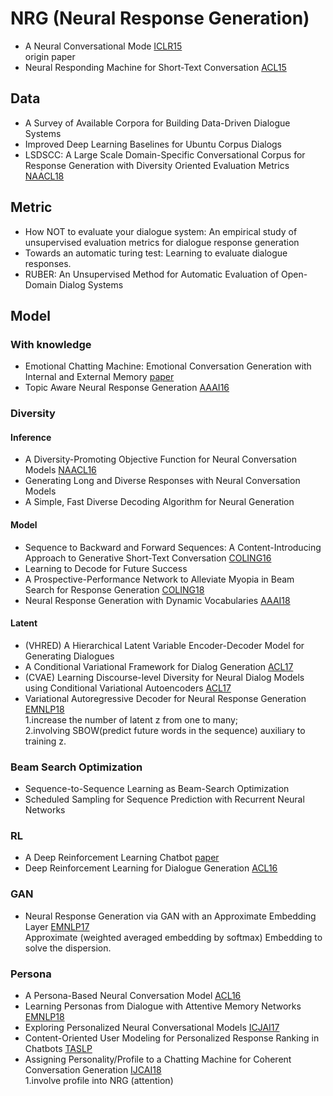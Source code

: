 # NRG (Neural Response Generation)

- A Neural Conversational Mode [ICLR15](https://arxiv.org/pdf/1506.05869v1.pdf)  
origin paper
- Neural Responding Machine for Short-Text Conversation [ACL15](https://arxiv.org/pdf/1503.02364.pdf)

## Data
- A Survey of Available Corpora for Building Data-Driven Dialogue Systems
- Improved Deep Learning Baselines for Ubuntu Corpus Dialogs
- LSDSCC: A Large Scale Domain-Specific Conversational Corpus for Response Generation with Diversity Oriented Evaluation Metrics [NAACL18](http://www.aclweb.org/anthology/N18-1188)

## Metric
- How NOT to evaluate your dialogue system: An empirical study of unsupervised evaluation metrics for dialogue response generation
- Towards an automatic turing test: Learning to evaluate dialogue responses.
- RUBER: An Unsupervised Method for Automatic Evaluation of Open-Domain Dialog Systems

## Model

### With knowledge
- Emotional Chatting Machine: Emotional Conversation Generation with Internal and External Memory [paper](https://arxiv.org/pdf/1704.01074.pdf)
- Topic Aware Neural Response Generation [AAAI16](https://arxiv.org/pdf/1606.08340.pdf)

### Diversity
#### Inference
- A Diversity-Promoting Objective Function for Neural Conversation Models [NAACL16](https://arxiv.org/pdf/1510.03055v2.pdf)
- Generating Long and Diverse Responses with Neural Conversation Models
- A Simple, Fast Diverse Decoding Algorithm for Neural Generation
#### Model
- Sequence to Backward and Forward Sequences: A Content-Introducing Approach to Generative Short-Text Conversation [COLING16](https://arxiv.org/pdf/1607.00970.pdf)
- Learning to Decode for Future Success
- A Prospective-Performance Network to Alleviate Myopia in Beam Search for Response Generation [COLING18](http://www.aclweb.org/anthology/C18-1306)
- Neural Response Generation with Dynamic Vocabularies [AAAI18](https://arxiv.org/pdf/1711.11191.pdf)
#### Latent
- (VHRED) A Hierarchical Latent Variable Encoder-Decoder Model for Generating Dialogues
- A Conditional Variational Framework for Dialog Generation [ACL17](http://www.aclweb.org/anthology/P17-2080)
- (CVAE) Learning Discourse-level Diversity for Neural Dialog Models using Conditional Variational Autoencoders [ACL17](http://www.aclweb.org/anthology/P17-1061)
- Variational Autoregressive Decoder for Neural Response Generation [EMNLP18](http://www.aclweb.org/anthology/D18-1354)  
1.increase the number of latent z from one to many;  
2.involving SBOW(predict future words in the sequence) auxiliary to training z.

### Beam Search Optimization 
- Sequence-to-Sequence Learning as Beam-Search Optimization
- Scheduled Sampling for Sequence Prediction with Recurrent Neural Networks

### RL
- A Deep Reinforcement Learning Chatbot [paper](https://arxiv.org/pdf/1709.02349.pdf)
- Deep Reinforcement Learning for Dialogue Generation [ACL16](https://arxiv.org/pdf/1606.01541.pdf)

### GAN
- Neural Response Generation via GAN with an Approximate Embedding Layer [EMNLP17](http://www.aclweb.org/anthology/D/D17/D17-1066.pdf)  
Approximate (weighted averaged embedding by softmax) Embedding to solve the dispersion.

### Persona
- A Persona-Based Neural Conversation Model [ACL16](https://arxiv.org/pdf/1603.06155.pdf)
- Learning Personas from Dialogue with Attentive Memory Networks [EMNLP18](https://arxiv.org/pdf/1810.08717.pdf)
- Exploring Personalized Neural Conversational Models [ICJAI17](http://www.xiaoyumu.com/s/PDF/IJCAI_2017.pdf)
- Content-Oriented User Modeling for Personalized Response Ranking in Chatbots [TASLP](https://dl.acm.org/citation.cfm?id=3180729)
- Assigning Personality/Profile to a Chatting Machine for Coherent Conversation Generation [IJCAI18](https://www.ijcai.org/proceedings/2018/0595.pdf)  
1.involve profile into NRG (attention)
